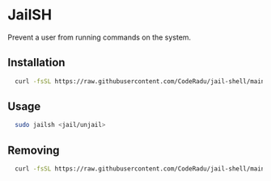 # JailSH

Prevent a user from running commands on the system.

## Installation

```bash
  curl -fsSL https://raw.githubusercontent.com/CodeRadu/jail-shell/main/install.sh | sh
```

## Usage

```bash
  sudo jailsh <jail/unjail>
```

## Removing

```bash
  curl -fsSL https://raw.githubusercontent.com/CodeRadu/jail-shell/main/install.sh | sh -s uninstall
```

